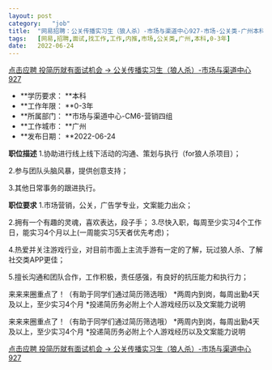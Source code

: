 ```yaml
---
layout:	post
category:	"job"
title:	"网易招聘：公关传播实习生（狼人杀）-市场与渠道中心927-市场-公关类-广州本科0-3年"
tags:	[网易,招聘,面试,找工作,工作,内推,市场,公关类,广州,本科,0-3年]
date:	2022-06-24
---
```


[点击应聘 投简历就有面试机会 -> 公关传播实习生（狼人杀）-市场与渠道中心927](http://mobile.bole.netease.com/bole/boleDetail?id=41057&employeeId=346f03c3cda5f04c&key=all)



- **学历要求： **本科
- **工作年限： **0-3年
- **所属部门： **市场与渠道中心-CM6-营销四组
- **工作城市： **广州
- **发布日期： **2022-06-24



**职位描述**
1.协助进行线上线下活动的沟通、策划与执行（for狼人杀项目）；

2.参与团队头脑风暴，提供创意支持；

3.其他日常事务的跟进执行。  



**职位要求**
1.市场营销，公关，广告学专业，文案能力出众；

2.拥有一个有趣的灵魂，喜欢表达，段子手； 3.尽快入职，每周至少实习4个工作日，能实习4个月以上(一周能实习5天者优先考虑)；

4.热爱并关注游戏行业，对目前市面上主流手游有一定的了解，玩过狼人杀、了解社交类APP更佳；

5.擅长沟通和团队合作，工作积极，责任感强，有良好的抗压能力和执行力；


来来来圈重点了！（有助于同学们通过简历筛选哦） *两周内到岗，每周出勤4天及以上，至少实习4个月 *投递简历务必附上个人游戏经历以及文案能力说明


来来来圈重点了！（有助于同学们通过简历筛选哦） *两周内到岗，每周出勤4天及以上，至少实习4个月 *投递简历务必附上个人游戏经历以及文案能力说明



[点击应聘 投简历就有面试机会 -> 公关传播实习生（狼人杀）-市场与渠道中心927](http://mobile.bole.netease.com/bole/boleDetail?id=41057&employeeId=346f03c3cda5f04c&key=all)